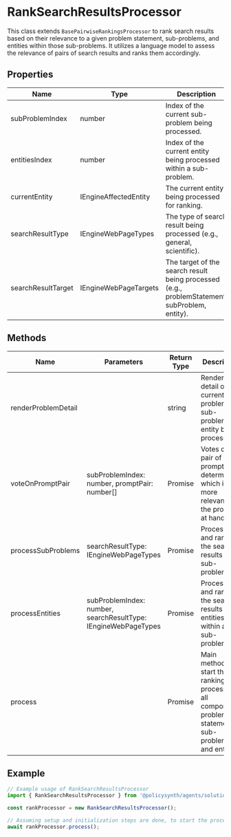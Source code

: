 # RankSearchResultsProcessor

This class extends `BasePairwiseRankingsProcessor` to rank search results based on their relevance to a given problem statement, sub-problems, and entities within those sub-problems. It utilizes a language model to assess the relevance of pairs of search results and ranks them accordingly.

## Properties

| Name                | Type                                  | Description |
|---------------------|---------------------------------------|-------------|
| subProblemIndex     | number                                | Index of the current sub-problem being processed. |
| entitiesIndex       | number                                | Index of the current entity being processed within a sub-problem. |
| currentEntity       | IEngineAffectedEntity                 | The current entity being processed for ranking. |
| searchResultType    | IEngineWebPageTypes                   | The type of search result being processed (e.g., general, scientific). |
| searchResultTarget  | IEngineWebPageTargets                 | The target of the search result being processed (e.g., problemStatement, subProblem, entity). |

## Methods

| Name                  | Parameters                                             | Return Type                     | Description |
|-----------------------|--------------------------------------------------------|---------------------------------|-------------|
| renderProblemDetail   |                                                        | string                          | Renders the detail of the current problem, sub-problem, or entity being processed. |
| voteOnPromptPair      | subProblemIndex: number, promptPair: number[]          | Promise<IEnginePairWiseVoteResults> | Votes on a pair of prompts to determine which is more relevant to the problem at hand. |
| processSubProblems    | searchResultType: IEngineWebPageTypes                  | Promise<void>                   | Processes and ranks the search results for all sub-problems. |
| processEntities       | subProblemIndex: number, searchResultType: IEngineWebPageTypes | Promise<void>                   | Processes and ranks the search results for all entities within a sub-problem. |
| process               |                                                        | Promise<void>                   | Main method to start the ranking process for all components: problem statement, sub-problems, and entities. |

## Example

```javascript
// Example usage of RankSearchResultsProcessor
import { RankSearchResultsProcessor } from '@policysynth/agents/solutions/ranking/rankSearchResults.js';

const rankProcessor = new RankSearchResultsProcessor();

// Assuming setup and initialization steps are done, to start the process:
await rankProcessor.process();
```